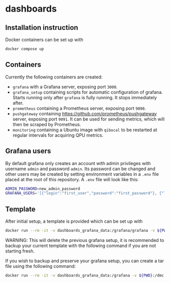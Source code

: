 # dashboards

## Installation instruction

Docker containers can be set up with
``` bash
docker compose up
```

## Containers

Currently the following containers are created:
 - `grafana` with a Grafana server, exposing port `3000`.
 - `grafana_setup` containing scripts for automatic configuration of grafana.
 Starts running only after `grafana` is fully running. It stops immediately after.
 - `prometheus` containing a Prometheus server, exposing port `9090`.
 - `pushgateway` containing https://github.com/prometheus/pushgateway server, exposing port `9091`.
 It can be used for sending metrics, which will then be scraped by Prometheus.
 - `monitoring` containing a Ubuntu image with `qibocal` to be restarted at regular intervals for acquiring QPU metrics.

## Grafana users

By default grafana only creates an account with admin privileges with username `admin` and password `admin`.
Its password can be changed and other users may be created by setting environment variables in a `.env` file placed at the root of this repository.
A `.env` file will look like this:
``` bash
ADMIN_PASSWORD=new_admin_password
GRAFANA_USERS='[{"login":"first_user","password":"first_password"}, {"login":"second_user","password":"second_password","role":"Editor"}]'
```


## Template

After initial setup, a template is provided which can be set up with
``` bash
docker run --rm -it -v dashboards_grafana_data:/grafana/grafana -v ${PWD}:/dmc alpine tar -xvf /dmc/templates/{file name}.tar.gz -C /grafana
```
WARNING: This will delete the previous grafana setup, it is recommended to backup your current template with the following command if you are not starting fresh.


If you wish to backup and preserve your grafana setup, you can create a tar file using the following command:
``` bash
docker run --rm -it -v dashboards_grafana_data:/grafana -v ${PWD}:/dmc alpine tar cvfj /dmc/{file name}.tar.gz /grafana
```